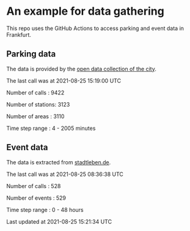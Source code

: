 # An example for data gathering

This repo uses the GitHub Actions to access parking and event data in Frankfurt.

## Parking data
The data is provided by the [open data collection of the city](https://www.offenedaten.frankfurt.de/).

The last call was at 2021-08-25 15:19:00 UTC

Number of calls   : 9422

Number of stations: 3123

Number of areas   : 3110

Time step range   :    4 - 2005 minutes


## Event data
The data is extracted from [stadtleben.de](https://stadtleben.de/frankfurt/).

The last call was at 2021-08-25 08:36:38 UTC

Number of calls   : 528

Number of events  : 529

Time step range   :   0 -  48 hours


Last updated at 2021-08-25 15:21:34 UTC
